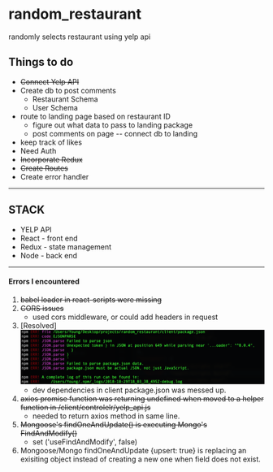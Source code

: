 # random_restaurant
randomly selects restaurant using yelp api

## Things to do
* ~~Connect Yelp API~~
* Create db to post comments
  * Restaurant Schema
  * User Schema
* route to landing page based on restaurant ID
  * figure out what data to pass to landing package
  * post comments on page -- connect db to landing
* keep track of likes
* Need Auth
* ~~Incorporate Redux~~
* ~~Create Routes~~
* Create error handler


---------------------------------------------------
## STACK
* YELP API
* React - front end
* Redux - state management
* Node - back end


--------------------------------------------------
#### Errors I encountered
1. ~~babel loader in react-scripts were missing~~
2. ~~CORS issues~~
    * used cors middleware, or could add headers in request
3. [Resolved] ![npm error message Package issues](./error_pics/npmError.png)
    * dev dependencies in client package.json was messed up.
4. ~~axios promise function was returning undefined when moved to a helper function in /client/controlelr/yelp_api.js~~
    * needed to return axios method in same line.
5. ~~Mongoose's findOneAndUpdate() is executing Mongo's FindAndModify()~~
    * set ('useFindAndModify', false)
6. Mongoose/Mongo findOneAndUpdate {upsert: true} is replacing an exisiting object instead of creating a new one when field does not exist.
